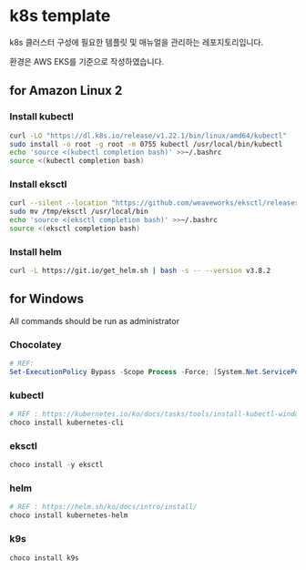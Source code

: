 # k8s template

k8s 클러스터 구성에 필요한 템플릿 및 매뉴얼을 관리하는 레포지토리입니다.

환경은 AWS EKS를 기준으로 작성하였습니다.

## for Amazon Linux 2

### Install kubectl

```bash
curl -LO "https://dl.k8s.io/release/v1.22.1/bin/linux/amd64/kubectl"
sudo install -o root -g root -m 0755 kubectl /usr/local/bin/kubectl
echo 'source <(kubectl completion bash)' >>~/.bashrc
source <(kubectl completion bash)
```

### Install eksctl
```bash
curl --silent --location "https://github.com/weaveworks/eksctl/releases/latest/download/eksctl_$(uname -s)_amd64.tar.gz" | tar xz -C /tmp
sudo mv /tmp/eksctl /usr/local/bin
echo 'source <(eksctl completion bash)' >>~/.bashrc
source <(eksctl completion bash)
```

### Install helm
```bash
curl -L https://git.io/get_helm.sh | bash -s -- --version v3.8.2
```

## for Windows

All commands should be run as administrator

### Chocolatey
```powershell
# REF: 
Set-ExecutionPolicy Bypass -Scope Process -Force; [System.Net.ServicePointManager]::SecurityProtocol = [System.Net.ServicePointManager]::SecurityProtocol -bor 3072; iex ((New-Object System.Net.WebClient).DownloadString('https://community.chocolatey.org/install.ps1'))
```

### kubectl

```powershell
# REF : https://kubernetes.io/ko/docs/tasks/tools/install-kubectl-windows/
choco install kubernetes-cli
```

### eksctl

```powershell
choco install -y eksctl 
```

### helm

```powershell
# REF : https://helm.sh/ko/docs/intro/install/
choco install kubernetes-helm
```

### k9s

```powershell
choco install k9s
```